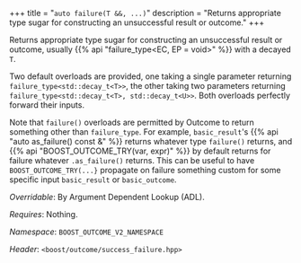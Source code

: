 +++
title = "`auto failure(T &&, ...)`"
description = "Returns appropriate type sugar for constructing an unsuccessful result or outcome."
+++

Returns appropriate type sugar for constructing an unsuccessful result or outcome, usually {{% api "failure_type<EC, EP = void>" %}} with a decayed `T`.

Two default overloads are provided, one taking a single parameter returning `failure_type<std::decay_t<T>>`, the other taking two parameters returning `failure_type<std::decay_t<T>, std::decay_t<U>>`. Both overloads perfectly forward their inputs.

Note that `failure()` overloads are permitted by Outcome to return something other than `failure_type`. For example, `basic_result`'s {{% api "auto as_failure() const &" %}} returns whatever type `failure()` returns, and {{% api "BOOST_OUTCOME_TRY(var, expr)" %}} by default returns for failure whatever `.as_failure()` returns. This can be useful to have `BOOST_OUTCOME_TRY(...}` propagate on failure something custom for some specific input `basic_result` or `basic_outcome`.

*Overridable*: By Argument Dependent Lookup (ADL).

*Requires*: Nothing.

*Namespace*: `BOOST_OUTCOME_V2_NAMESPACE`

*Header*: `<boost/outcome/success_failure.hpp>`
